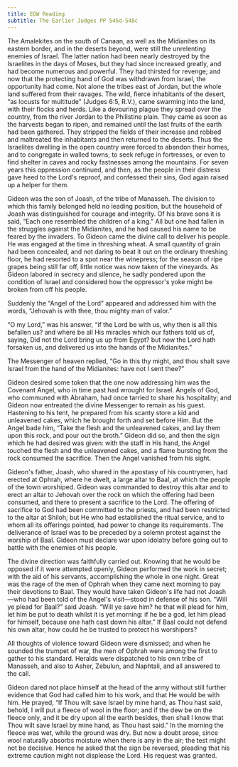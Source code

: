 ```yaml
---
title: EGW Reading
subtitle: The Earlier Judges PP 545d-548c
---
```


The Amalekites on the south of Canaan, as well as the Midianites on its eastern border, and in the deserts beyond, were still the unrelenting enemies of Israel. The latter nation had been nearly destroyed by the Israelites in the days of Moses, but they had since increased greatly, and had become numerous and powerful. They had thirsted for revenge; and now that the protecting hand of God was withdrawn from Israel, the opportunity had come. Not alone the tribes east of Jordan, but the whole land suffered from their ravages. The wild, fierce inhabitants of the desert, “as locusts for multitude” (Judges 6:5, R.V.), came swarming into the land, with their flocks and herds. Like a devouring plague they spread over the country, from the river Jordan to the Philistine plain. They came as soon as the harvests began to ripen, and remained until the last fruits of the earth had been gathered. They stripped the fields of their increase and robbed and maltreated the inhabitants and then returned to the deserts. Thus the Israelites dwelling in the open country were forced to abandon their homes, and to congregate in walled towns, to seek refuge in fortresses, or even to find shelter in caves and rocky fastnesses among the mountains. For seven years this oppression continued, and then, as the people in their distress gave heed to the Lord's reproof, and confessed their sins, God again raised up a helper for them.

Gideon was the son of Joash, of the tribe of Manasseh. The division to which this family belonged held no leading position, but the household of Joash was distinguished for courage and integrity. Of his brave sons it is said, “Each one resembled the children of a king.” All but one had fallen in the struggles against the Midianites, and he had caused his name to be feared by the invaders. To Gideon came the divine call to deliver his people. He was engaged at the time in threshing wheat. A small quantity of grain had been concealed, and not daring to beat it out on the ordinary threshing floor, he had resorted to a spot near the winepress; for the season of ripe grapes being still far off, little notice was now taken of the vineyards. As Gideon labored in secrecy and silence, he sadly pondered upon the condition of Israel and considered how the oppressor's yoke might be broken from off his people.

Suddenly the “Angel of the Lord” appeared and addressed him with the words, “Jehovah is with thee, thou mighty man of valor.”

“O my Lord,” was his answer, “if the Lord be with us, why then is all this befallen us? and where be all His miracles which our fathers told us of, saying, Did not the Lord bring us up from Egypt? but now the Lord hath forsaken us, and delivered us into the hands of the Midianites.”

The Messenger of heaven replied, “Go in this thy might, and thou shalt save Israel from the hand of the Midianites: have not I sent thee?”

Gideon desired some token that the one now addressing him was the Covenant Angel, who in time past had wrought for Israel. Angels of God, who communed with Abraham, had once tarried to share his hospitality; and Gideon now entreated the divine Messenger to remain as his guest. Hastening to his tent, he prepared from his scanty store a kid and unleavened cakes, which he brought forth and set before Him. But the Angel bade him, “Take the flesh and the unleavened cakes, and lay them upon this rock, and pour out the broth.” Gideon did so, and then the sign which he had desired was given: with the staff in His hand, the Angel touched the flesh and the unleavened cakes, and a flame bursting from the rock consumed the sacrifice. Then the Angel vanished from his sight.

Gideon's father, Joash, who shared in the apostasy of his countrymen, had erected at Ophrah, where he dwelt, a large altar to Baal, at which the people of the town worshiped. Gideon was commanded to destroy this altar and to erect an altar to Jehovah over the rock on which the offering had been consumed, and there to present a sacrifice to the Lord. The offering of sacrifice to God had been committed to the priests, and had been restricted to the altar at Shiloh; but He who had established the ritual service, and to whom all its offerings pointed, had power to change its requirements. The deliverance of Israel was to be preceded by a solemn protest against the worship of Baal. Gideon must declare war upon idolatry before going out to battle with the enemies of his people.

The divine direction was faithfully carried out. Knowing that he would be opposed if it were attempted openly, Gideon performed the work in secret; with the aid of his servants, accomplishing the whole in one night. Great was the rage of the men of Ophrah when they came next morning to pay their devotions to Baal. They would have taken Gideon's life had not Joash—who had been told of the Angel's visit—stood in defense of his son. “Will ye plead for Baal?” said Joash. “Will ye save him? he that will plead for him, let him be put to death whilst it is yet morning: if he be a god, let him plead for himself, because one hath cast down his altar.” If Baal could not defend his own altar, how could he be trusted to protect his worshipers?

All thoughts of violence toward Gideon were dismissed; and when he sounded the trumpet of war, the men of Ophrah were among the first to gather to his standard. Heralds were dispatched to his own tribe of Manasseh, and also to Asher, Zebulun, and Naphtali, and all answered to the call.

Gideon dared not place himself at the head of the army without still further evidence that God had called him to his work, and that He would be with him. He prayed, “If Thou wilt save Israel by mine hand, as Thou hast said, behold, I will put a fleece of wool in the floor; and if the dew be on the fleece only, and it be dry upon all the earth besides, then shall I know that Thou wilt save Israel by mine hand, as Thou hast said.” In the morning the fleece was wet, while the ground was dry. But now a doubt arose, since wool naturally absorbs moisture when there is any in the air; the test might not be decisive. Hence he asked that the sign be reversed, pleading that his extreme caution might not displease the Lord. His request was granted.